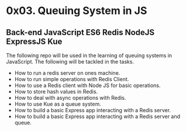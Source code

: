 <h1>0x03. Queuing System in JS</h1>
<h2>Back-end JavaScript ES6 Redis NodeJS ExpressJS Kue</h2>
<p>The following repo will be used in the learning of queuing systems in JavaScript. The following will be tackled in the tasks.</p>
<ul>
	<li>How to run a redis server on ones machine.</li>
	<li>How to run simple operations with Redis Client.</li>
	<li>How to use a Redis client with Node JS for basic operations.</li>
	<li>How to store hash values in Redis.</li>
	<li>How to deal with async operations with Redis.</li>
	<li>How to use Kue as a queue system.</li>
	<li>How to build a basic Express app interacting with a Redis server.</li>
	<li>How to build a basic Express app interacting with a Redis server and queue.</li>
</ul>